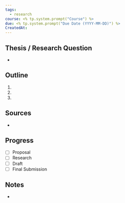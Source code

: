 ```yaml
---
tags:
  - research
course: <% tp.system.prompt("Course") %>
due: <% tp.system.prompt("Due Date (YYYY-MM-DD)") %>
CreatedAt:
---
```

## Thesis / Research Question
- 
<!--ID: 1757893915711-->


## Outline
1. 
2. 
3. 
<!--ID: 1757893915713-->


## Sources
- 
<!--ID: 1757893915715-->


## Progress
- [ ] Proposal
- [ ] Research
- [ ] Draft
- [ ] Final Submission
<!--ID: 1757893915717-->


## Notes
- 
